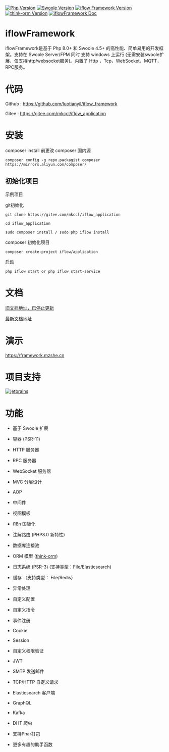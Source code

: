 [![Php Version](https://img.shields.io/badge/php-%3E=8.0.1-brightgreen.svg)](https://secure.php.net/)
[![Swoole Version](https://img.shields.io/badge/swoole-%3E=4.5.0-brightgreen.svg)](https://github.com/swoole/swoole-src)
[![iflow Framework Version](https://img.shields.io/badge/iflow_framework-%3E=0.0.1-brightgreen.svg)](https://github.com/luotianyil/iflow_framework)
[![think-orm Version](https://img.shields.io/badge/think/orm-%3E=2.0.x-brightgreen.svg)](https://www.kancloud.cn/manual/think-orm/1257998)
[![iflowFramework Doc](https://img.shields.io/badge/docs-passing-green.svg?maxAge=2592000)](https://www.yuque.com/youzhiyuandemao/ftorkm)

# iflowFramework



iflowFramework是基于 Php 8.0+ 和 Swoole 4.5+ 的高性能、简单易用的开发框架。支持在 Swoole Server/FPM 同时 支持 windows 上运行 (无需安装swoole扩展、仅支持http/websocket服务)。内置了 Http ，Tcp，WebSocket，MQTT，RPC服务。




# 代码

Github : https://github.com/luotianyil/iflow_framework

Gitee : https://gitee.com/mkccl/iflow_application

# 安装

composer install 前更改 composer 国内源

```
composer config -g repo.packagist composer https://mirrors.aliyun.com/composer/
```


## 初始化项目



示例项目

git初始化
```
git clone https://gitee.com/mkccl/iflow_application

cd iflow_application

sudo composer install / sudo php iflow install
```

composer 初始化项目
```
composer create-project iflow/application
```

启动

```
php iflow start or php iflow start-service
```


# 文档

[旧文档地址，已停止更新](https://mzshe.cn/#/open_api)

[最新文档地址](https://www.yuque.com/youzhiyuandemao/ftorkm)



# 演示
https://framework.mzshe.cn

# 项目支持

[![jetbrains](https://mzshe.cn/jetbrains-variant-3.svg)](https://jb.gg/OpenSource)


# 功能


- 基于 Swoole 扩展

- 容器 (PSR-11)

- HTTP 服务器

- RPC 服务器

- WebSocket 服务器

- MVC 分层设计

- AOP

- 中间件

- 视图模板

- i18n 国际化

- 注解路由 (PHP8.0 新特性)

- 数据库连接池

- ORM 模型 ([think-orm](https://www.kancloud.cn/manual/think-orm/1257998))

- 日志系统 (PSR-3) (支持类型：File/Elasticsearch)

- 缓存 （支持类型： File/Redis）

- 异常处理

- 自定义配置

- 自定义指令

- 事件注册

- Cookie

- Session

- 自定义权限验证

- JWT

- SMTP 发送邮件

- TCP/HTTP 自定义请求

- Elasticsearch 客户端

- GraphQL

- Kafka

- DHT 爬虫

- 支持Phar打包

- 更多有趣的助手函数
